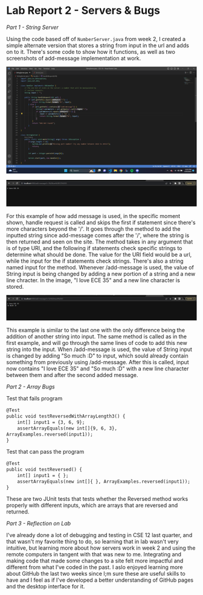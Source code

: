 # **Lab Report 2 - Servers & Bugs**

*Part 1 - String Server*

Using the code based off of ```NumberServer.java``` from week 2, I created a simple alternate version that stores a string from input in the url and adds on to it. There's some code to show how it functions, as well as two screenshots of add-message implementation at work.

![Image of StringServer Code](https://github.com/Yves-M22/cse15l-lab-reports/blob/main/images2/Screenshot%202023-04-24%20230322.png?raw=true) 



![Image of AddMessage-1](https://github.com/Yves-M22/cse15l-lab-reports/blob/main/images2/Screenshot%202023-04-24%20230424.png?raw=true)   

For this example of how add message is used, in the specific moment shown, handle request is called and skips the first if statement since there's more characters beyond the '/'. It goes through the method to add the inputted string since add-message comes after the '/', where the string is then returned and seen on the site. The method takes in any argument that is of type URI, and the following if statements check specific strings to determine what should be done. The value for the URI field would be a url, while the input for the if statements check strings. There's also a string named input for the method. Whenever /add-message is used, the value of String input is being changed by adding a new portion of a string and a new line chracter. In the image, "I love ECE 35" and a new line character is stored.   



![Image of AddMessage-2](https://github.com/Yves-M22/cse15l-lab-reports/blob/main/images2/Screenshot%202023-04-24%20230457.png?raw=true)

This example is similar to the last one with the only difference being the addition of another string into input. The same method is called as in the first example, and will go through the same lines of code to add this new string into the input. When /add-message is used, the value of String input is changed by adding "So much :D" to input, which sould already contain something from previously using /add-message. After this is called, input now contains "I love ECE 35" and "So much :D" with a new line character between them and after the second added message.

*Part 2 - Array Bugs*

Test that fails program

    @Test
    public void testReversedWithArrayLength3() {
        int[] input1 = {3, 6, 9};
        assertArrayEquals(new int[]{9, 6, 3}, ArrayExamples.reversed(input1));
    }
  
Test that can pass the program

    @Test
    public void testReversed() {
        int[] input1 = { };
        assertArrayEquals(new int[]{ }, ArrayExamples.reversed(input1));
    }
    

These are two JUnit tests that tests whether the Reversed method works properly with different inputs, which are arrays that are reversed and returned. 


*Part 3 - Reflection on Lab*

I've already done a lot of debugging and testing in CSE 12 last quarter, and that wasn't my favorite thing to do, so learning that in lab wasn't very intuitive, but learning more about how servers work in week 2 and using the remote computers in tangent with that was new to me. Integrating and making code that made some changes to a site felt more impactful and different from what I've coded in the past. I aslo enjoyed learning more about GitHub the last two weeks since I;m sure these are useful skills to have and I feel as if I've developed a better understanding of GitHub pages and the desktop interface for it. 
